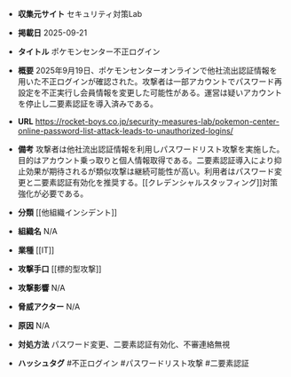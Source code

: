 - **収集元サイト**
セキュリティ対策Lab

- **掲載日**
2025-09-21

- **タイトル**
ポケモンセンター不正ログイン

- **概要**
2025年9月19日、ポケモンセンターオンラインで他社流出認証情報を用いた不正ログインが確認された。攻撃者は一部アカウントでパスワード再設定を不正実行し会員情報を変更した可能性がある。運営は疑いアカウントを停止し二要素認証を導入済みである。

- **URL**
https://rocket-boys.co.jp/security-measures-lab/pokemon-center-online-password-list-attack-leads-to-unauthorized-logins/

- **備考**
攻撃者は他社流出認証情報を利用しパスワードリスト攻撃を実施した。目的はアカウント乗っ取りと個人情報取得である。二要素認証導入により抑止効果が期待されるが類似攻撃は継続可能性が高い。利用者はパスワード変更と二要素認証有効化を推奨する。[[クレデンシャルスタッフィング]]対策強化が必要である。

- **分類**
[[他組織インシデント]]

- **組織名**
N/A

- **業種**
[[IT]]

- **攻撃手口**
[[標的型攻撃]]

- **攻撃影響**
N/A

- **脅威アクター**
N/A

- **原因**
N/A

- **対処方法**
パスワード変更、二要素認証有効化、不審連絡無視

- **ハッシュタグ**
#不正ログイン #パスワードリスト攻撃 #二要素認証

